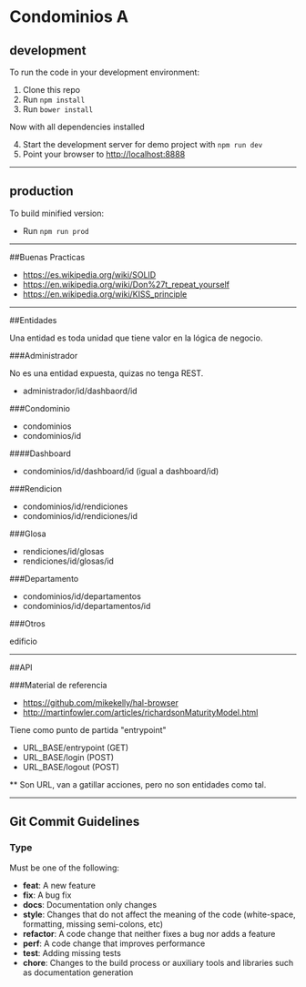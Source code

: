 Condominios A
==============================

development
-----------
To run the code in your development environment:

1. Clone this repo
2. Run `npm install`
3. Run `bower install`

Now with all dependencies installed

4. Start the development server for demo project with `npm run dev`
5. Point your browser to [http://localhost:8888](http://localhost:8888)

-----------------------------------------------

production
----------
To build minified version:

- Run `npm run prod`

***********************************************

##Buenas Practicas

* https://es.wikipedia.org/wiki/SOLID
* https://en.wikipedia.org/wiki/Don%27t_repeat_yourself
* https://en.wikipedia.org/wiki/KISS_principle

***********************************************

##Entidades

Una entidad es toda unidad que tiene valor en la lógica de negocio.

###Administrador

No es una entidad expuesta, quizas no tenga REST.

* administrador/id/dashbaord/id

###Condominio

* condominios
* condominios/id

####Dashboard
* condominios/id/dashboard/id (igual a dashboard/id)

###Rendicion

* condominios/id/rendiciones
* condominios/id/rendiciones/id

###Glosa

* rendiciones/id/glosas
* rendiciones/id/glosas/id

###Departamento

* condominios/id/departamentos
* condominios/id/departamentos/id

###Otros

edificio

******************************************************************

##API

###Material de referencia
* https://github.com/mikekelly/hal-browser
* http://martinfowler.com/articles/richardsonMaturityModel.html

Tiene como punto de partida "entrypoint"

* URL_BASE/entrypoint (GET)
* URL_BASE/login (POST)
* URL_BASE/logout (POST)

** Son URL, van a gatillar acciones, pero no son entidades como tal.

******************************************************************

## Git Commit Guidelines

### Type
Must be one of the following:

* **feat**: A new feature
* **fix**: A bug fix
* **docs**: Documentation only changes
* **style**: Changes that do not affect the meaning of the code (white-space, formatting, missing
  semi-colons, etc)
* **refactor**: A code change that neither fixes a bug nor adds a feature
* **perf**: A code change that improves performance
* **test**: Adding missing tests
* **chore**: Changes to the build process or auxiliary tools and libraries such as documentation
  generation